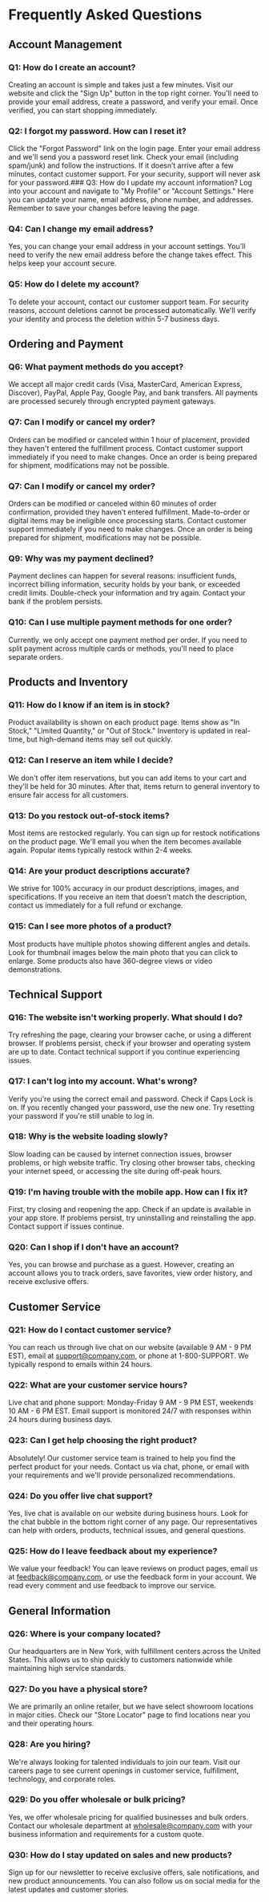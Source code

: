 # Frequently Asked Questions

## Account Management

### Q1: How do I create an account?
Creating an account is simple and takes just a few minutes. Visit our website and click the "Sign Up" button in the top right corner. You'll need to provide your email address, create a password, and verify your email. Once verified, you can start shopping immediately.

### Q2: I forgot my password. How can I reset it?
Click the "Forgot Password" link on the login page. Enter your email address and we'll send you a password reset link. Check your email (including spam/junk) and follow the instructions. If it doesn’t arrive after a few minutes, contact customer support. For your security, support will never ask for your password.### Q3: How do I update my account information?
Log into your account and navigate to "My Profile" or "Account Settings." Here you can update your name, email address, phone number, and addresses. Remember to save your changes before leaving the page.

### Q4: Can I change my email address?
Yes, you can change your email address in your account settings. You'll need to verify the new email address before the change takes effect. This helps keep your account secure.

### Q5: How do I delete my account?
To delete your account, contact our customer support team. For security reasons, account deletions cannot be processed automatically. We'll verify your identity and process the deletion within 5-7 business days.

## Ordering and Payment

### Q6: What payment methods do you accept?
We accept all major credit cards (Visa, MasterCard, American Express, Discover), PayPal, Apple Pay, Google Pay, and bank transfers. All payments are processed securely through encrypted payment gateways.

### Q7: Can I modify or cancel my order?
Orders can be modified or canceled within 1 hour of placement, provided they haven't entered the fulfillment process. Contact customer support immediately if you need to make changes. Once an order is being prepared for shipment, modifications may not be possible.
### Q7: Can I modify or cancel my order?
Orders can be modified or canceled within 60 minutes of order confirmation, provided they haven’t entered fulfillment. Made-to-order or digital items may be ineligible once processing starts.
Contact customer support immediately if you need to make changes. Once an order is being prepared for shipment, modifications may not be possible.
### Q9: Why was my payment declined?
Payment declines can happen for several reasons: insufficient funds, incorrect billing information, security holds by your bank, or exceeded credit limits. Double-check your information and try again. Contact your bank if the problem persists.

### Q10: Can I use multiple payment methods for one order?
Currently, we only accept one payment method per order. If you need to split payment across multiple cards or methods, you'll need to place separate orders.

## Products and Inventory

### Q11: How do I know if an item is in stock?
Product availability is shown on each product page. Items show as "In Stock," "Limited Quantity," or "Out of Stock." Inventory is updated in real-time, but high-demand items may sell out quickly.

### Q12: Can I reserve an item while I decide?
We don't offer item reservations, but you can add items to your cart and they'll be held for 30 minutes. After that, items return to general inventory to ensure fair access for all customers.

### Q13: Do you restock out-of-stock items?
Most items are restocked regularly. You can sign up for restock notifications on the product page. We'll email you when the item becomes available again. Popular items typically restock within 2-4 weeks.

### Q14: Are your product descriptions accurate?
We strive for 100% accuracy in our product descriptions, images, and specifications. If you receive an item that doesn't match the description, contact us immediately for a full refund or exchange.

### Q15: Can I see more photos of a product?
Most products have multiple photos showing different angles and details. Look for thumbnail images below the main photo that you can click to enlarge. Some products also have 360-degree views or video demonstrations.

## Technical Support

### Q16: The website isn't working properly. What should I do?
Try refreshing the page, clearing your browser cache, or using a different browser. If problems persist, check if your browser and operating system are up to date. Contact technical support if you continue experiencing issues.

### Q17: I can't log into my account. What's wrong?
Verify you're using the correct email and password. Check if Caps Lock is on. If you recently changed your password, use the new one. Try resetting your password if you're still unable to log in.

### Q18: Why is the website loading slowly?
Slow loading can be caused by internet connection issues, browser problems, or high website traffic. Try closing other browser tabs, checking your internet speed, or accessing the site during off-peak hours.

### Q19: I'm having trouble with the mobile app. How can I fix it?
First, try closing and reopening the app. Check if an update is available in your app store. If problems persist, try uninstalling and reinstalling the app. Contact support if issues continue.

### Q20: Can I shop if I don't have an account?
Yes, you can browse and purchase as a guest. However, creating an account allows you to track orders, save favorites, view order history, and receive exclusive offers.

## Customer Service

### Q21: How do I contact customer service?
You can reach us through live chat on our website (available 9 AM - 9 PM EST), email at support@company.com, or phone at 1-800-SUPPORT. We typically respond to emails within 24 hours.

### Q22: What are your customer service hours?
Live chat and phone support: Monday-Friday 9 AM - 9 PM EST, weekends 10 AM - 6 PM EST. Email support is monitored 24/7 with responses within 24 hours during business days.

### Q23: Can I get help choosing the right product?
Absolutely! Our customer service team is trained to help you find the perfect product for your needs. Contact us via chat, phone, or email with your requirements and we'll provide personalized recommendations.

### Q24: Do you offer live chat support?
Yes, live chat is available on our website during business hours. Look for the chat bubble in the bottom right corner of any page. Our representatives can help with orders, products, technical issues, and general questions.

### Q25: How do I leave feedback about my experience?
We value your feedback! You can leave reviews on product pages, email us at feedback@company.com, or use the feedback form in your account. We read every comment and use feedback to improve our service.

## General Information

### Q26: Where is your company located?
Our headquarters are in New York, with fulfillment centers across the United States. This allows us to ship quickly to customers nationwide while maintaining high service standards.

### Q27: Do you have a physical store?
We are primarily an online retailer, but we have select showroom locations in major cities. Check our "Store Locator" page to find locations near you and their operating hours.

### Q28: Are you hiring?
We're always looking for talented individuals to join our team. Visit our careers page to see current openings in customer service, fulfillment, technology, and corporate roles.

### Q29: Do you offer wholesale or bulk pricing?
Yes, we offer wholesale pricing for qualified businesses and bulk orders. Contact our wholesale department at wholesale@company.com with your business information and requirements for a custom quote.

### Q30: How do I stay updated on sales and new products?
Sign up for our newsletter to receive exclusive offers, sale notifications, and new product announcements. You can also follow us on social media for the latest updates and customer stories.
